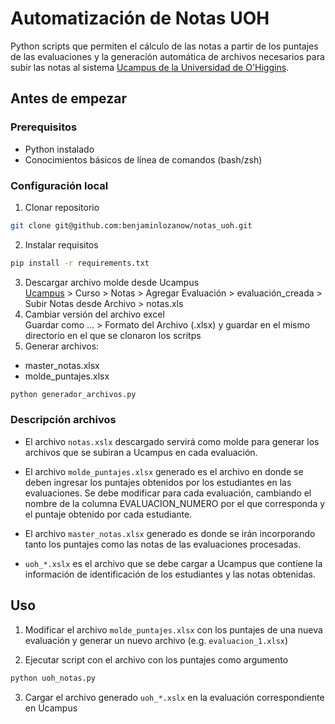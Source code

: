 # Automatización de Notas UOH

Python scripts que permiten el cálculo de las notas a partir de los puntajes de las evaluaciones y la generación automática de archivos necesarios para subir las notas al sistema [Ucampus de la Universidad de O'Higgins](ucampus.uoh.cl).

## Antes de empezar

### Prerequisitos

* Python instalado
* Conocimientos básicos de línea de comandos (bash/zsh)

### Configuración local

1. Clonar repositorio
```sh
git clone git@github.com:benjaminlozanow/notas_uoh.git
```
2. Instalar requisitos
```sh
pip install -r requirements.txt
```
3. Descargar archivo molde desde Ucampus  
[Ucampus](ucampus.uoh.cl) > Curso > Notas > Agregar Evaluación > evaluación_creada > Subir Notas desde Archivo > notas.xls
4. Cambiar versión del archivo excel  
Guardar como ... > Formato del Archivo (.xlsx) y guardar en el mismo directorio en el que se clonaron los scritps
5. Generar archivos:  
* master_notas.xlsx
* molde_puntajes.xlsx
```sh
python generador_archivos.py
```

### Descripción archivos

* El archivo `notas.xslx` descargado servirá como molde para generar los archivos que se subiran a Ucampus en cada evaluación.  

* El archivo `molde_puntajes.xlsx` generado es el archivo en donde se deben ingresar los puntajes obtenidos por los estudiantes en las evaluaciones. Se debe modificar para cada evaluación, cambiando el nombre de la columna EVALUACION_NUMERO por el que corresponda y el puntaje obtenido por cada estudiante.  

* El archivo `master_notas.xlsx` generado es donde se irán incorporando tanto los puntajes como las notas de las evaluaciones procesadas. 

* `uoh_*.xslx` es el archivo que se debe cargar a Ucampus que contiene la información de identificación de los estudiantes y las notas obtenidas.

## Uso

1. Modificar el archivo `molde_puntajes.xlsx` con los puntajes de una nueva evaluación y generar un nuevo archivo (e.g. `evaluacion_1.xlsx`)

2. Ejecutar script con el archivo con los puntajes como argumento
```sh
python uoh_notas.py
```

3. Cargar el archivo generado `uoh_*.xslx` en la evaluación correspondiente en Ucampus










